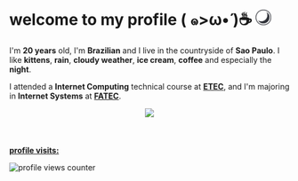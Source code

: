 <h1>
  welcome to my profile ( ๑>ω•́ )☕
  <img src='./moon.svg' alt='moon' width='28rem'>
</h1>

I'm **20 years** old, I'm **Brazilian** and I live in the countryside of **Sao Paulo**. I like **kittens**, **rain**, **cloudy weather**, **ice cream**, **coffee** and especially the **night**.

I attended a **Internet Computing** technical course at **[ETEC](https://www.cps.sp.gov.br/sobre-o-centro-paula-souza/)**, and I'm majoring in **Internet Systems** at **[FATEC](https://www.cps.sp.gov.br/sobre-o-centro-paula-souza/)**.

<div align="center">
  <img src=https://github-readme-stats.vercel.app/api/top-langs/?username=meawcafe&layout=compact&border_color=23232f&bg_color=40,23232f,23232f&border_radius=12&title_color=ff578b&text_color=fff /> 
</div>

<br/>
<br/>
 
**[profile visits:](#)**

![profile views counter](https://count.getloli.com/get/@meawcafe?theme=rule34)

